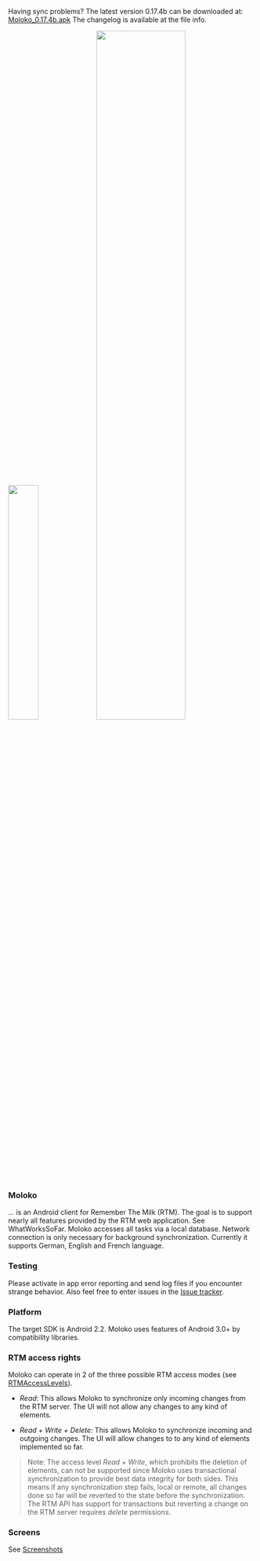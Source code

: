 Having sync problems? The latest version 0.17.4b can be downloaded at: [Moloko\_0.17.4b.apk](https://drive.google.com/file/d/0B-hF_H7DYd0NVENpX1ZsSEh5d1k/view?usp=sharing)
The changelog is available at the file info.


<img src='http://moloko.googlecode.com/svn/wiki/screenshots_0.17.0b/home_device.png' width='35%' />
<img src='http://moloko.googlecode.com/svn/wiki/screenshots_0.17.0b/home_device_land.png' width='60%' />

### Moloko ###
... is an Android client for Remember The Milk (RTM). The goal is to support nearly all features provided by the RTM web application. See WhatWorksSoFar. Moloko accesses all tasks via a local database. Network connection is only necessary for background synchronization. Currently it supports German, English and French language.

### Testing ###
Please activate in app error reporting and send log files if you encounter strange behavior. Also feel free to enter issues in the [Issue tracker](https://code.google.com/p/moloko/issues/list).


### Platform ###
The target SDK is Android 2.2. Moloko uses features of Android 3.0+ by compatibility libraries.


### RTM access rights ###
Moloko can operate in 2 of the three possible RTM access modes (see [RTMAccessLevels](http://code.google.com/p/moloko/wiki/RTMAccessLevels)).

  * _Read_: This allows Moloko to synchronize only incoming changes from the RTM server. The UI will not allow any changes to any kind of elements.

  * _Read + Write + Delete_: This allows Moloko to synchronize incoming and outgoing changes. The UI will allow changes to to any kind of elements implemented so far.

> Note: The access level _Read + Write_, which prohibits the deletion of elements, can not be supported since Moloko uses transactional synchronization to provide best data integrity for both sides. This means if any synchronization step fails, local or remote, all changes done so far will be reverted to the state before the synchronization. The RTM API has support for transactions but reverting a change on the RTM server requires _delete_ permissions.

### Screens ###
See [Screenshots](http://code.google.com/p/moloko/wiki/Screenshots)